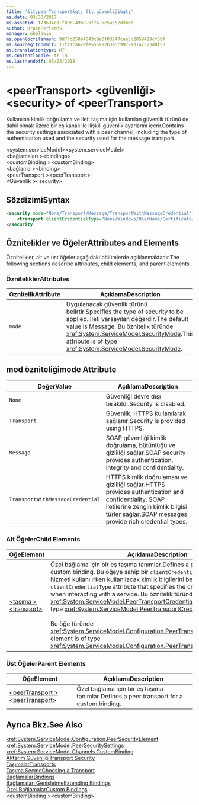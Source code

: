 ```yaml
---
title: '&lt;peerTransport&gt; &lt;güvenliği&gt;'
ms.date: 03/30/2017
ms.assetid: f73634ed-f896-4968-bf74-5e5ac52d3b6b
author: BrucePerlerMS
manager: mbaldwin
ms.openlocfilehash: 9d77c250b4843c9a0f83247cae5c2859429cf5bf
ms.sourcegitcommit: 11f11ca6cefe555972b3a5c99729d1a7523d8f50
ms.translationtype: MT
ms.contentlocale: tr-TR
ms.lasthandoff: 05/03/2018
---
```

# <a name="ltsecuritygt-of-ltpeertransportgt"></a><span data-ttu-id="35360-102">&lt;peerTransport&gt; &lt;güvenliği&gt;</span><span class="sxs-lookup"><span data-stu-id="35360-102">&lt;security&gt; of &lt;peerTransport&gt;</span></span>
<span data-ttu-id="35360-103">Kullanılan kimlik doğrulama ve ileti taşıma için kullanılan güvenlik türünü de dahil olmak üzere bir eş kanalı ile ilişkili güvenlik ayarlarını içerir.</span><span class="sxs-lookup"><span data-stu-id="35360-103">Contains the security settings associated with a peer channel, including the type of authentication used and the security used for the message transport.</span></span>  
  
 <span data-ttu-id="35360-104">\<system.serviceModel></span><span class="sxs-lookup"><span data-stu-id="35360-104">\<system.serviceModel></span></span>  
<span data-ttu-id="35360-105">\<bağlamaları ></span><span class="sxs-lookup"><span data-stu-id="35360-105">\<bindings></span></span>  
<span data-ttu-id="35360-106">\<customBinding ></span><span class="sxs-lookup"><span data-stu-id="35360-106">\<customBinding></span></span>  
<span data-ttu-id="35360-107">\<bağlama ></span><span class="sxs-lookup"><span data-stu-id="35360-107">\<binding></span></span>  
<span data-ttu-id="35360-108">\<peerTransport ></span><span class="sxs-lookup"><span data-stu-id="35360-108">\<peerTransport></span></span>  
<span data-ttu-id="35360-109">\<Güvenlik ></span><span class="sxs-lookup"><span data-stu-id="35360-109">\<security></span></span>  
  
## <a name="syntax"></a><span data-ttu-id="35360-110">Sözdizimi</span><span class="sxs-lookup"><span data-stu-id="35360-110">Syntax</span></span>  
  
```xml  
<security mode="None/Transport/Message/TransportWithMessageCredential">  
    <transport clientCredentialType="None/Windows/UserName/Certificate/CardSpace" />  
</security  
```  
  
## <a name="attributes-and-elements"></a><span data-ttu-id="35360-111">Öznitelikler ve Öğeler</span><span class="sxs-lookup"><span data-stu-id="35360-111">Attributes and Elements</span></span>  
 <span data-ttu-id="35360-112">Öznitelikler, alt ve üst öğeler aşağıdaki bölümlerde açıklanmaktadır.</span><span class="sxs-lookup"><span data-stu-id="35360-112">The following sections describe attributes, child elements, and parent elements.</span></span>  
  
### <a name="attributes"></a><span data-ttu-id="35360-113">Öznitelikler</span><span class="sxs-lookup"><span data-stu-id="35360-113">Attributes</span></span>  
  
|<span data-ttu-id="35360-114">Öznitelik</span><span class="sxs-lookup"><span data-stu-id="35360-114">Attribute</span></span>|<span data-ttu-id="35360-115">Açıklama</span><span class="sxs-lookup"><span data-stu-id="35360-115">Description</span></span>|  
|---------------|-----------------|  
|`mode`|<span data-ttu-id="35360-116">Uygulanacak güvenlik türünü belirtir.</span><span class="sxs-lookup"><span data-stu-id="35360-116">Specifies the type of security to be applied.</span></span> <span data-ttu-id="35360-117">İleti varsayılan değerdir.</span><span class="sxs-lookup"><span data-stu-id="35360-117">The default value is Message.</span></span> <span data-ttu-id="35360-118">Bu öznitelik türünde <xref:System.ServiceModel.SecurityMode>.</span><span class="sxs-lookup"><span data-stu-id="35360-118">This attribute is of type <xref:System.ServiceModel.SecurityMode>.</span></span>|  
  
## <a name="mode-attribute"></a><span data-ttu-id="35360-119">mod özniteliği</span><span class="sxs-lookup"><span data-stu-id="35360-119">mode Attribute</span></span>  
  
|<span data-ttu-id="35360-120">Değer</span><span class="sxs-lookup"><span data-stu-id="35360-120">Value</span></span>|<span data-ttu-id="35360-121">Açıklama</span><span class="sxs-lookup"><span data-stu-id="35360-121">Description</span></span>|  
|-----------|-----------------|  
|`None`|<span data-ttu-id="35360-122">Güvenliği devre dışı bırakıldı.</span><span class="sxs-lookup"><span data-stu-id="35360-122">Security is disabled.</span></span>|  
|`Transport`|<span data-ttu-id="35360-123">Güvenlik, HTTPS kullanılarak sağlanır.</span><span class="sxs-lookup"><span data-stu-id="35360-123">Security is provided using HTTPS.</span></span>|  
|`Message`|<span data-ttu-id="35360-124">SOAP güvenliği kimlik doğrulama, bütünlüğü ve gizliliği sağlar.</span><span class="sxs-lookup"><span data-stu-id="35360-124">SOAP security provides authentication, integrity and confidentiality.</span></span>|  
|`TransportWithMessageCredential`|<span data-ttu-id="35360-125">HTTPS kimlik doğrulaması ve gizliliği sağlar.</span><span class="sxs-lookup"><span data-stu-id="35360-125">HTTPS provides authentication and confidentiality.</span></span> <span data-ttu-id="35360-126">SOAP iletilerine zengin kimlik bilgisi türler sağlar.</span><span class="sxs-lookup"><span data-stu-id="35360-126">SOAP messages provide rich credential types.</span></span>|  
  
### <a name="child-elements"></a><span data-ttu-id="35360-127">Alt Öğeler</span><span class="sxs-lookup"><span data-stu-id="35360-127">Child Elements</span></span>  
  
|<span data-ttu-id="35360-128">Öğe</span><span class="sxs-lookup"><span data-stu-id="35360-128">Element</span></span>|<span data-ttu-id="35360-129">Açıklama</span><span class="sxs-lookup"><span data-stu-id="35360-129">Description</span></span>|  
|-------------|-----------------|  
|[<span data-ttu-id="35360-130">\<taşıma ></span><span class="sxs-lookup"><span data-stu-id="35360-130">\<transport></span></span>](../../../../../docs/framework/configure-apps/file-schema/wcf/transport-of-peertransport.md)|<span data-ttu-id="35360-131">Özel bağlama için bir eş taşıma tanımlar.</span><span class="sxs-lookup"><span data-stu-id="35360-131">Defines a peer transport for a custom binding.</span></span> <span data-ttu-id="35360-132">Bu öğeye sahip bir `clientCredentialType` özniteliği olan bir hizmeti kullanılırken kullanılacak kimlik bilgilerini belirtir.</span><span class="sxs-lookup"><span data-stu-id="35360-132">This element has a `clientCredentialType` attribute that specifies the credentials to be used when interacting with a service.</span></span> <span data-ttu-id="35360-133">Bu öznitelik türünde <xref:System.ServiceModel.PeerTransportCredentialType>.</span><span class="sxs-lookup"><span data-stu-id="35360-133">This attribute is of type <xref:System.ServiceModel.PeerTransportCredentialType>.</span></span><br /><br /> <span data-ttu-id="35360-134">Bu öğe türünde <xref:System.ServiceModel.Configuration.PeerTransportSecurityElement>.</span><span class="sxs-lookup"><span data-stu-id="35360-134">This element is of type <xref:System.ServiceModel.Configuration.PeerTransportSecurityElement>.</span></span>|  
  
### <a name="parent-elements"></a><span data-ttu-id="35360-135">Üst Öğeler</span><span class="sxs-lookup"><span data-stu-id="35360-135">Parent Elements</span></span>  
  
|<span data-ttu-id="35360-136">Öğe</span><span class="sxs-lookup"><span data-stu-id="35360-136">Element</span></span>|<span data-ttu-id="35360-137">Açıklama</span><span class="sxs-lookup"><span data-stu-id="35360-137">Description</span></span>|  
|-------------|-----------------|  
|[<span data-ttu-id="35360-138">\<peerTransport ></span><span class="sxs-lookup"><span data-stu-id="35360-138">\<peerTransport></span></span>](../../../../../docs/framework/configure-apps/file-schema/wcf/peertransport.md)|<span data-ttu-id="35360-139">Özel bağlama için bir eş taşıma tanımlar.</span><span class="sxs-lookup"><span data-stu-id="35360-139">Defines a peer transport for a custom binding.</span></span>|  
  
## <a name="see-also"></a><span data-ttu-id="35360-140">Ayrıca Bkz.</span><span class="sxs-lookup"><span data-stu-id="35360-140">See Also</span></span>  
 <xref:System.ServiceModel.Configuration.PeerSecurityElement>  
 <xref:System.ServiceModel.PeerSecuritySettings>  
 <xref:System.ServiceModel.Channels.CustomBinding>  
 [<span data-ttu-id="35360-141">Aktarım Güvenliği</span><span class="sxs-lookup"><span data-stu-id="35360-141">Transport Security</span></span>](../../../../../docs/framework/wcf/feature-details/transport-security.md)  
 [<span data-ttu-id="35360-142">Taşımalar</span><span class="sxs-lookup"><span data-stu-id="35360-142">Transports</span></span>](../../../../../docs/framework/wcf/feature-details/transports.md)  
 [<span data-ttu-id="35360-143">Taşıma Seçme</span><span class="sxs-lookup"><span data-stu-id="35360-143">Choosing a Transport</span></span>](../../../../../docs/framework/wcf/feature-details/choosing-a-transport.md)  
 [<span data-ttu-id="35360-144">Bağlamalar</span><span class="sxs-lookup"><span data-stu-id="35360-144">Bindings</span></span>](../../../../../docs/framework/wcf/bindings.md)  
 [<span data-ttu-id="35360-145">Bağlamaları Genişletme</span><span class="sxs-lookup"><span data-stu-id="35360-145">Extending Bindings</span></span>](../../../../../docs/framework/wcf/extending/extending-bindings.md)  
 [<span data-ttu-id="35360-146">Özel Bağlamalar</span><span class="sxs-lookup"><span data-stu-id="35360-146">Custom Bindings</span></span>](../../../../../docs/framework/wcf/extending/custom-bindings.md)  
 [<span data-ttu-id="35360-147">\<customBinding ></span><span class="sxs-lookup"><span data-stu-id="35360-147">\<customBinding></span></span>](../../../../../docs/framework/configure-apps/file-schema/wcf/custombinding.md)
